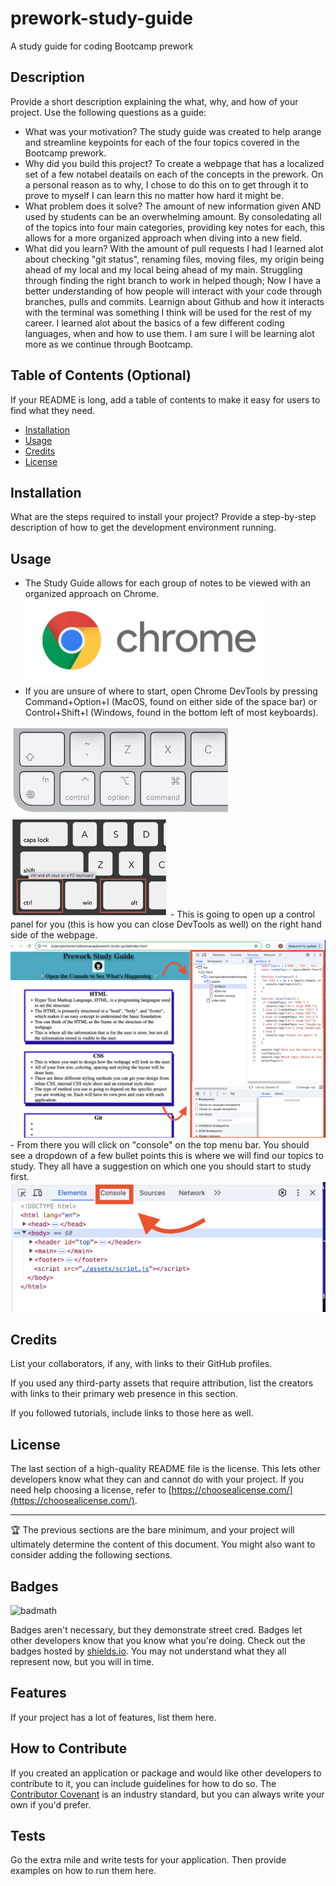 # prework-study-guide
A study guide for coding Bootcamp prework

## Description

Provide a short description explaining the what, why, and how of your project. Use the following questions as a guide:

- What was your motivation? The study guide was created to help arange and streamline keypoints for each of the four topics covered in the Bootcamp prework. 
- Why did you build this project? To create a webpage that has a localized set of a few notabel deatails on each of the concepts in the prework. On a personal reason as to why, I chose to do this on to get through it to prove to myself I can learn this no matter how hard it might be.
- What problem does it solve? The amount of new information given AND used by students can be an overwhelming amount. By consoledating all of the topics into four main categories, providing key notes for each, this allows for a more organized approach when diving into a new field.
- What did you learn? With the amount of pull requests I had I learned alot about checking "git status", renaming files, moving files, my origin being ahead of my local and my local being ahead of my main. Struggling through finding the right branch to work in helped though; Now I have a better understanding of how people will interact with your code through branches, pulls and commits. Learnign about Github and how it interacts with the terminal was something I think will be used for the rest of my career. I learned alot about the basics of a few different coding languages, when and how to use them. I am sure I will be learning alot more as we continue through Bootcamp.

## Table of Contents (Optional)

If your README is long, add a table of contents to make it easy for users to find what they need.

- [Installation](#installation)
- [Usage](#usage)
- [Credits](#credits)
- [License](#license)

## Installation

What are the steps required to install your project? Provide a step-by-step description of how to get the development environment running.

## Usage
 
- The Study Guide allows for each group of notes to be viewed with an organized approach on Chrome. 
  <img src="./assets/images/Chrome_image.png" alt="Google Chrome logo" width=80% />
- If you are unsure of where to start, open Chrome DevTools by pressing Command+Option+I (MacOS, found on 
either side of the space bar) or Control+Shift+I (Windows, found in the bottom left of most keyboards). 
 <img src="./assets/images/Mac_Keyboard.png" alt="Showing where the Command and Option keys are" width="70%" height="70%" /> 
 <img src="./assets/images/Windows_Keyboard.png" width="50%" height="50%" />
- This is going to open up a control panel for you (this is how you can close DevTools as well) on the right 
  hand side of the webpage. 
<img src="./assets/images/Open_DevTools.png" alt="Screenshot of how Google DevTools will appear" width="100%" height="100%" />
- From there you will click on "console" on the top menu bar. You should see a dropdown of a few bullet points
 this is where we will find our topics to study. They all have a suggestion on which one you should start to 
 study first.
<img src="./assets/images/Console_DevTools.png" alt="Image of the top menu and where to locate the console 
 button" width="585" height="85%"  />

## Credits

List your collaborators, if any, with links to their GitHub profiles.

If you used any third-party assets that require attribution, list the creators with links to their primary web presence in this section.

If you followed tutorials, include links to those here as well.

## License

The last section of a high-quality README file is the license. This lets other developers know what they can and cannot do with your project. If you need help choosing a license, refer to [https://choosealicense.com/](https://choosealicense.com/).

---

🏆 The previous sections are the bare minimum, and your project will ultimately determine the content of this document. You might also want to consider adding the following sections.

## Badges

![badmath](https://img.shields.io/github/languages/top/nielsenjared/badmath)

Badges aren't necessary, but they demonstrate street cred. Badges let other developers know that you know what you're doing. Check out the badges hosted by [shields.io](https://shields.io/). You may not understand what they all represent now, but you will in time.

## Features

If your project has a lot of features, list them here.

## How to Contribute

If you created an application or package and would like other developers to contribute to it, you can include guidelines for how to do so. The [Contributor Covenant](https://www.contributor-covenant.org/) is an industry standard, but you can always write your own if you'd prefer.

## Tests

Go the extra mile and write tests for your application. Then provide examples on how to run them here.